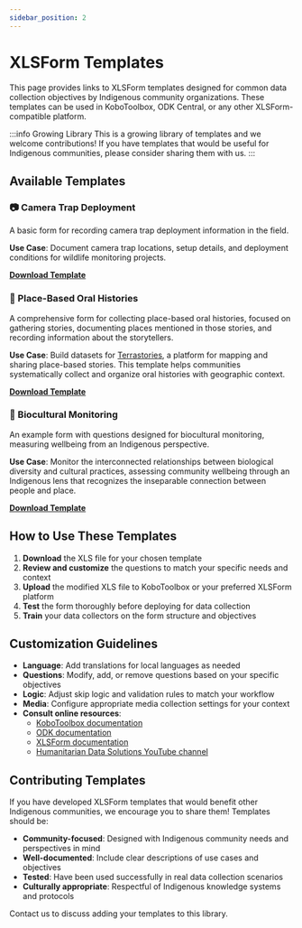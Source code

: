 ```yaml
---
sidebar_position: 2
---
```


# XLSForm Templates

This page provides links to XLSForm templates designed for common data collection objectives by Indigenous community organizations. These templates can be used in KoboToolbox, ODK Central, or any other XLSForm-compatible platform.

:::info Growing Library
This is a growing library of templates and we welcome contributions! If you have templates that would be useful for Indigenous communities, please consider sharing them with us.
:::

## Available Templates

### 📷 Camera Trap Deployment

A basic form for recording camera trap deployment information in the field.

**Use Case**: Document camera trap locations, setup details, and deployment conditions for wildlife monitoring projects.

**[Download Template](/docs/reference/integrated-tools/kobotoolbox/templates/camera_trap_deployment_(basic).xlsx/Camera%20trap%20basic.xlsx)**

### 💬 Place-Based Oral Histories

A comprehensive form for collecting place-based oral histories, focused on gathering stories, documenting places mentioned in those stories, and recording information about the storytellers.

**Use Case**: Build datasets for [Terrastories](https://terrastories.app), a platform for mapping and sharing place-based stories. This template helps communities systematically collect and organize oral histories with geographic context.

**[Download Template](/docs/reference/integrated-tools/kobotoolbox/templates/place-based_oral_histories_form.xlsx)**

### 🌿 Biocultural Monitoring

An example form with questions designed for biocultural monitoring, measuring wellbeing from an Indigenous perspective.

**Use Case**: Monitor the interconnected relationships between biological diversity and cultural practices, assessing community wellbeing through an Indigenous lens that recognizes the inseparable connection between people and place.

**[Download Template](/docs/reference/integrated-tools/kobotoolbox/templates/biocultural_monitoring_form.xlsx)**

## How to Use These Templates

1. **Download** the XLS file for your chosen template
2. **Review and customize** the questions to match your specific needs and context
3. **Upload** the modified XLS file to KoboToolbox or your preferred XLSForm platform
4. **Test** the form thoroughly before deploying for data collection
5. **Train** your data collectors on the form structure and objectives

## Customization Guidelines

- **Language**: Add translations for local languages as needed
- **Questions**: Modify, add, or remove questions based on your specific objectives
- **Logic**: Adjust skip logic and validation rules to match your workflow
- **Media**: Configure appropriate media collection settings for your context
- **Consult online resources**:
  - [KoboToolbox documentation](https://support.kobotoolbox.org/)
  - [ODK documentation](https://docs.getodk.org/form-design-intro/)
  - [XLSForm documentation](https://xlsform.org/)
  - [Humanitarian Data Solutions YouTube channel](https://www.youtube.com/@HumanitarianDataSolutions)

## Contributing Templates

If you have developed XLSForm templates that would benefit other Indigenous communities, we encourage you to share them! Templates should be:

- **Community-focused**: Designed with Indigenous community needs and perspectives in mind
- **Well-documented**: Include clear descriptions of use cases and objectives
- **Tested**: Have been used successfully in real data collection scenarios
- **Culturally appropriate**: Respectful of Indigenous knowledge systems and protocols

Contact us to discuss adding your templates to this library.
